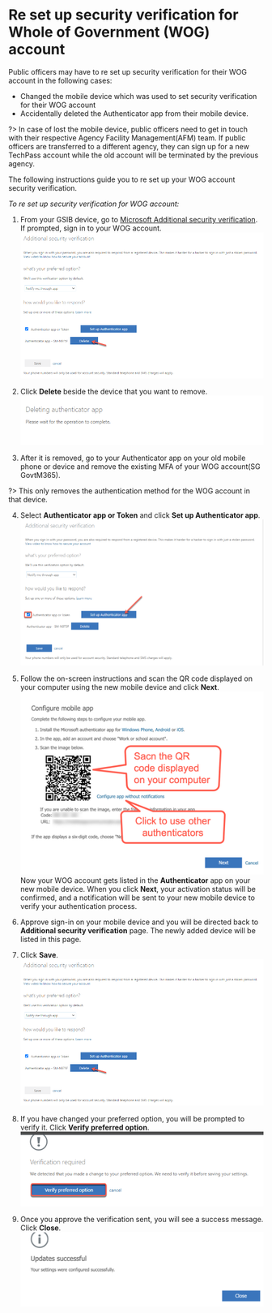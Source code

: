 # Re set up security verification for Whole of Government (WOG) account

Public officers may have to re set up security verification for their WOG account in the following cases:

- Changed the mobile device which was used to set security verification for their WOG account
- Accidentally deleted the Authenticator app from their mobile device.

 ?> In case of lost the mobile device, public officers need to get in touch with their respective Agency Facility Management(AFM) team. If public officers are transferred to a different agency, they can sign up for a new TechPass account while the old account will be terminated by the previous agency.

The following instructions guide you to re set up your WOG account security verification.

_To re set up security verification for WOG account:_

1. From your GSIB device, go to [Microsoft Additional security verification](https://account.activedirectory.windowsazure.com/proofup.aspx). If prompted, sign in to your WOG account.
<kbd>![delete-old-device](assets/images/security-verification-for-wog/re-setup-wog-mfa/delete-old-device.png)</kbd>
2. Click **Delete** beside the device that you want to remove.
<kbd>![deletion-in-progress](assets/images/security-verification-for-wog/re-setup-wog-mfa/deletion-in-progress.png)</kbd>

3. After it is removed, go to your Authenticator app on your old mobile phone or device and remove the existing MFA of your WOG account(SG GovtM365).

?> This only removes the authentication method for the WOG account in that device.

4. Select **Authenticator app or Token** and click **Set up Authenticator app**.
<kbd>![after-verification](assets/images/security-verification-for-wog/re-setup-wog-mfa/after-verification.png)</kbd>

5. Follow the on-screen instructions and scan the QR code displayed on your computer using the new mobile device and click **Next**.
<kbd>![scan-qr-code](assets/images/security-verification-for-wog/re-setup-wog-mfa/scan-qr-code-updated.png)</kbd>
Now your WOG account gets listed in the **Authenticator** app on your new mobile device. When you click **Next**, your activation status will be confirmed, and a notification will be sent to your new mobile device to verify your authentication process.
6. Approve sign-in on your mobile device and you will be directed back to **Additional security verification** page. The newly added device will be listed in this page.
7. Click **Save**.
<kbd>![](assets/images/security-verification-for-wog/re-setup-wog-mfa/delete-old-device.png)</kbd>
8. If you have changed your preferred option, you will be prompted to verify it. Click **Verify preferred option**.
<kbd>![](assets/images/security-verification-for-wog/re-setup-wog-mfa/verification-required.png)</kbd>
9. Once you approve the verification sent, you will see a success message. Click **Close**.
<kbd>![](assets/images/security-verification-for-wog/re-setup-wog-mfa/resetup-successful.png)</kbd>
